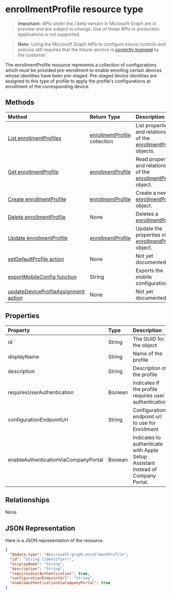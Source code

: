 ﻿# enrollmentProfile resource type

> **Important:** APIs under the / beta version in Microsoft Graph are in preview and are subject to change. Use of these APIs in production applications is not supported.

> **Note:** Using the Microsoft Graph APIs to configure Intune controls and policies still requires that the Intune service is [correctly licensed](https://go.microsoft.com/fwlink/?linkid=839381) by the customer.

The enrollmentProfile resource represents a collection of configurations which must be provided pre-enrollment to enable enrolling certain devices whose identities have been pre-staged. Pre-staged device identities are assigned to this type of profile to apply the profile's configurations at enrollment of the corresponding device.
## Methods
|Method|Return Type|Description|
|:---|:---|:---|
|[List enrollmentProfiles](../api/intune_enrollment_enrollmentprofile_list.md)|[enrollmentProfile](../resources/intune_enrollment_enrollmentprofile.md) collection|List properties and relationships of the [enrollmentProfile](../resources/intune_enrollment_enrollmentprofile.md) objects.|
|[Get enrollmentProfile](../api/intune_enrollment_enrollmentprofile_get.md)|[enrollmentProfile](../resources/intune_enrollment_enrollmentprofile.md)|Read properties and relationships of the [enrollmentProfile](../resources/intune_enrollment_enrollmentprofile.md) object.|
|[Create enrollmentProfile](../api/intune_enrollment_enrollmentprofile_create.md)|[enrollmentProfile](../resources/intune_enrollment_enrollmentprofile.md)|Create a new [enrollmentProfile](../resources/intune_enrollment_enrollmentprofile.md) object.|
|[Delete enrollmentProfile](../api/intune_enrollment_enrollmentprofile_delete.md)|None|Deletes a [enrollmentProfile](../resources/intune_enrollment_enrollmentprofile.md).|
|[Update enrollmentProfile](../api/intune_enrollment_enrollmentprofile_update.md)|[enrollmentProfile](../resources/intune_enrollment_enrollmentprofile.md)|Update the properties of a [enrollmentProfile](../resources/intune_enrollment_enrollmentprofile.md) object.|
|[setDefaultProfile action](../api/intune_enrollment_enrollmentprofile_setdefaultprofile.md)|None|Not yet documented|
|[exportMobileConfig function](../api/intune_enrollment_enrollmentprofile_exportmobileconfig.md)|String|Exports the mobile configuration|
|[updateDeviceProfileAssignment action](../api/intune_enrollment_enrollmentprofile_updatedeviceprofileassignment.md)|None|Not yet documented|

## Properties
|Property|Type|Description|
|:---|:---|:---|
|id|String|The GUID for the object|
|displayName|String|Name of the profile|
|description|String|Description of the profile|
|requiresUserAuthentication|Boolean|Indicates if the profile requires user authentication|
|configurationEndpointUrl|String|Configuration endpoint url to use for Enrollment|
|enableAuthenticationViaCompanyPortal|Boolean|Indicates to authenticate with Apple Setup Assistant instead of Company Portal.|

## Relationships
None
## JSON Representation
Here is a JSON representation of the resource.
<!-- {
  "blockType": "resource",
  "keyProperty": "id",
  "@odata.type": "microsoft.graph.enrollmentProfile"
}
-->
``` json
{
  "@odata.type": "#microsoft.graph.enrollmentProfile",
  "id": "String (identifier)",
  "displayName": "String",
  "description": "String",
  "requiresUserAuthentication": true,
  "configurationEndpointUrl": "String",
  "enableAuthenticationViaCompanyPortal": true
}
```



